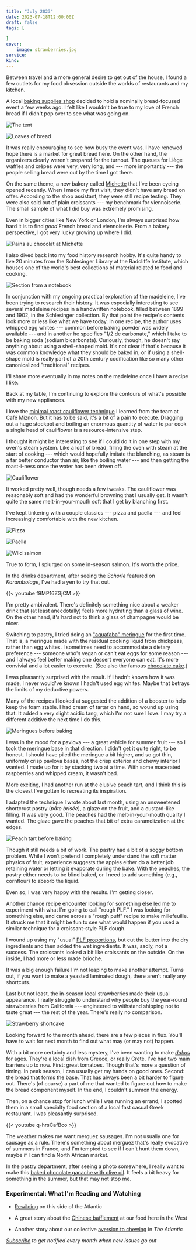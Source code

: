 ```yaml
---
title: "July 2023"
date: 2023-07-18T12:00:00Z
draft: false
tags: [
    
]
cover:
    image: strawberries.jpg
service: 
kind: 
---
```


Between travel and a more general desire to get out of the house, I found a few outlets for my food obsession outside the worlds of restaurants and my kitchen.

A local [baking supplies shop](https://www.elmendorfbaking.com) decided to hold a nominally bread-focused event a few weeks ago. I felt like I wouldn't be true to my love of French bread if I didn't pop over to see what was going on.

![The tent](event.jpg)

![Loaves of bread](bread-competition.jpg)

It was really encouraging to see how busy the event was. I have renewed hope there is a market for great bread here. On the other hand, the organizers clearly weren't prepared for the turnout. The queues for Liège waffles and crêpes were very, very long, and --- more importantly --- the people selling bread were out by the time I got there.

On the same theme, a new bakery called [Michette](https://www.instagram.com/michettebakery/) that I've been eyeing opened recently. When I made my first visit, they didn't have any bread on offer. According to the shop assistant, they were still recipe testing. They were also sold out of plain croissants --- my benchmark for viennoiserie. The small sample of what I did buy was extremely promising.

Even in bigger cities like New York or London, I'm always surprised how hard it is to find _good_ French bread and viennoiserie. From a bakery perspective, I got very lucky growing up where I did.

![Pains au chocolat at Michette](michette.jpg)

I also dived back into my food history research hobby. It's quite handy to live 20 minutes from the Schlesinger Library at the Radcliffe Institute, which houses one of the world's best collections of material related to food and cooking.

![Section from a notebook](notebook.jpg)

In conjunction with my ongoing practical exploration of the madeleine, I've been trying to research their history. It was especially interesting to see several madeleine recipes in a handwritten notebook, filled between 1899 and 1902, in the Schlesinger collection. By that point the recipe's contents look more or less like what we have today. In one recipe, the author uses whipped egg whites --- common before baking powder was widely available --- and in another he specifies "1/2 de carbonate," which I take to be baking soda (sodium bicarbonate). Curiously, though, he doesn't say anything about using a shell-shaped mold. It's not clear if that's because it was common knowledge what they should be baked in, or if using a shell-shape mold is really part of a 20th century codification like so many other canonicalized "traditional" recipes.

I'll share more eventually in my notes on the madeleine once I have a recipe I like.

Back at my table, I'm continuing to explore the contours of what's possible with my new appliances.

I love the [minimal roast cauliflower technique](https://lefooding.com/en/recipes/toquera-295-an-affair-with-un-chou-fleur-miznon) I learned from the team at Café Miznon. But it has to be said, it's a bit of a pain to execute. Dragging out a huge stockpot and boiling an enormous quantity of water to par cook a single head of cauliflower is a resource-intensive step.

I thought it might be interesting to see if I could do it in one step with my oven's steam system. Like a loaf of bread, filling the oven with steam at the start of cooking --- which would hopefully imitate the blanching, as steam is a far better conductor than air, like the boiling water --- and then getting the roast-i-ness once the water has been driven off.

![Cauliflower](cauliflower.jpg)

It worked pretty well, though needs a few tweaks. The cauliflower was reasonably soft and had the wonderful browning that I usually get. It wasn't quite the same melt-in-your-mouth soft that I get by blanching first.

I've kept tinkering with a couple classics --- pizza and paella --- and feel increasingly comfortable with the new kitchen.

![Pizza](pizza.jpg)

![Paella](paella.jpg)

![Wild salmon](salmon.jpg)

True to form, I splurged on some in-season salmon. It's worth the price.

In the drinks department, after seeing the _Schorle_ featured on _Karambolage_, I've had a yen to try that out.

{{< youtube f9MP16ZGjCM >}}

I'm pretty ambivalent. There's definitely something nice about a weaker drink that (at least anecdotally) feels more hydrating than a glass of wine. On the other hand, it's hard not to think a glass of champagne would be nicer.

Switching to pastry, I tried doing an ["aquafaba" meringue](/recipes/aquafaba-meringue) for the first time. That is, a meringue made with the residual cooking liquid from chickpeas, rather than egg whites. I sometimes need to accommodate a dietary preference --- someone who's vegan or can't eat eggs for some reason --- and I always feel better making one dessert everyone can eat. It's more convivial and a lot easier to execute. (See also the famous [chocolate cake](/nigella-chocolate-cake).)

I was pleasantly surprised with the result. If I hadn't known how it was made, I never would've known I hadn't used egg whites. Maybe that betrays the limits of my deductive powers.

Many of the recipes I looked at suggested the addition of a booster to help keep the foam stable. I had cream of tartar on hand, so wound up using that. It added a very slight acidic tang, which I'm not sure I love. I may try a different additive the next time I do this.

![Meringues before baking](meringues-before.jpg)

I was in the mood for a pavlova --- a great vehicle for summer fruit --- so I took the meringue base in that direction. I didn't get it quite right, to be honest. I should have piled the meringue a bit higher, and so got thin, uniformly crisp pavlova bases, not the crisp exterior and chewy interior I wanted. I made up for it by stacking two at a time. With some macerated raspberries and whipped cream, it wasn't bad.

More exciting, I had another run at the elusive peach tart, and I think this is the closest I've gotten to recreating its inspiration.

I adapted the technique I wrote about last month, using an unsweetened shortcrust pastry (_pâte brisée_), a glaze on the fruit, and a custard-like filling. It was very good. The peaches had the melt-in-your-mouth quality I wanted. The glaze gave the peaches that bit of extra caramelization at the edges.

![Peach tart before baking](peaches.jpg)

Though it still needs a bit of work. The pastry had a bit of a soggy bottom problem. While I won't pretend I completely understand the soft matter physics of fruit, experience suggests the apples either do a better job retaining water or letting it evaporate during the bake. With the peaches, the pastry either needs to be blind baked, or I need to add something (e.g., cornflour) to absorb the liquid.

Even so, I was very happy with the results. I'm getting closer.

Another chance recipe encounter looking for something else led me to experiment with what I'm going to call "rough PLF." I was looking for something else, and came across a "rough puff" recipe to make millefeuille. It struck me that it might be fun to see what would happen if you used a similar technique for a croissant-style PLF dough.

I wound up using my "usual" [PLF proportions](/recipes/plf), but cut the butter into the dry ingredients and then added the wet ingredients. It was, sadly, not a success. The croissants looked a bit like croissants on the outside. On the inside, I had more or less made brioche.

It was a big enough failure I'm not leaping to make another attempt. Turns out, if you want to make a yeasted laminated dough, there aren't really any shortcuts.

Last but not least, the in-season local strawberries made their usual appearance. I really struggle to understand why people buy the year-round strawberries from California --- engineered to withstand shipping not to taste great --- the rest of the year. There's really no comparison.

![Strawberry shortcake](shortcake.jpg)

Looking forward to the month ahead, there are a few pieces in flux. You'll have to wait for next month to find out what may (or may not) happen.

With a bit more certainty and less mystery, I've been wanting to make [_dakos_](https://ottolenghi.co.uk/recipes/dakos-reveg0010013) for ages. They're a local dish from Greece, or really Crete. I've had two main barriers up to now. First: great tomatoes. Though that's more a question of timing. In peak season, I can usually get my hands on good ones. Second: the bread that forms the base. That has always been a bit harder to figure out. There's (of course) a part of me that wanted to figure out how to make the bread component myself. In the end, I couldn't summon the energy.

Then, on a chance stop for lunch while I was running an errand, I spotted them in a small specialty food section of a local fast casual Greek restaurant. I was pleasantly surprised.

{{< youtube q-hrsCafBco >}}

The weather makes me want merguez sausages. I'm not usually one for sausage as a rule. There's something about merguez that's really evocative of summers in France, and I'm tempted to see if I can't hunt them down, maybe if I can find a North African market.

In the pastry department, after seeing a photo somewhere, I really want to make this [baked chocolate ganache with olive oil](https://www.eater.com/2016/2/13/10985198/yotam-ottolenghi-chocolate-ganache-recipe). It feels a bit heavy for something in the summer, but that may not stop me.

### Experimental: What I'm Reading and Watching

* [Rewilding](https://lifeandthyme.com/food/beyond-regeneration-the-fight-to-rewild-the-american-northeast/) on this side of the Atlantic

* A great story about the [Chinese bafflement](https://www.theguardian.com/food/2023/jun/15/lunch-of-suffering-plain-white-people-food-goes-viral-in-china) at our food here in the West

* Another story about our collective [aversion to chewing](https://www.theatlantic.com/science/archive/2023/07/american-gummy-candy-chewy-food-texture-preferences/674635/) in _The Atlantic_


_[Subscribe](https://landing.mailerlite.com/webforms/landing/k5w5z0) to get notified every month when new issues go out_
